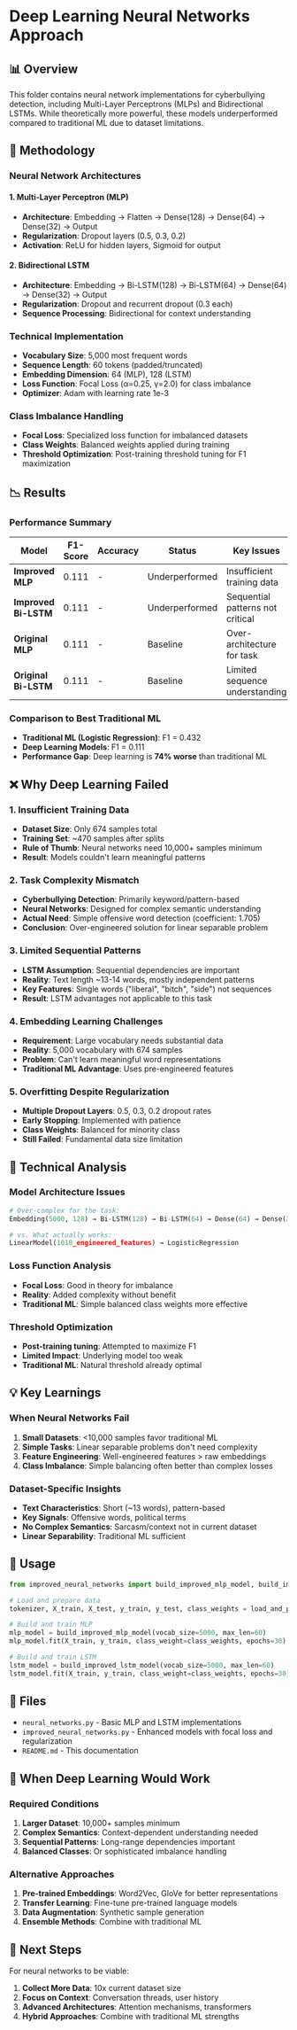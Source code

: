 # Deep Learning Neural Networks Approach

## 📊 Overview
This folder contains neural network implementations for cyberbullying detection, including Multi-Layer Perceptrons (MLPs) and Bidirectional LSTMs. While theoretically more powerful, these models underperformed compared to traditional ML due to dataset limitations.

## 🎯 Methodology

### Neural Network Architectures

#### 1. Multi-Layer Perceptron (MLP)
- **Architecture**: Embedding → Flatten → Dense(128) → Dense(64) → Dense(32) → Output
- **Regularization**: Dropout layers (0.5, 0.3, 0.2)
- **Activation**: ReLU for hidden layers, Sigmoid for output

#### 2. Bidirectional LSTM
- **Architecture**: Embedding → Bi-LSTM(128) → Bi-LSTM(64) → Dense(64) → Dense(32) → Output
- **Regularization**: Dropout and recurrent dropout (0.3 each)
- **Sequence Processing**: Bidirectional for context understanding

### Technical Implementation
- **Vocabulary Size**: 5,000 most frequent words
- **Sequence Length**: 60 tokens (padded/truncated)
- **Embedding Dimension**: 64 (MLP), 128 (LSTM)
- **Loss Function**: Focal Loss (α=0.25, γ=2.0) for class imbalance
- **Optimizer**: Adam with learning rate 1e-3

### Class Imbalance Handling
- **Focal Loss**: Specialized loss function for imbalanced datasets
- **Class Weights**: Balanced weights applied during training
- **Threshold Optimization**: Post-training threshold tuning for F1 maximization

## 📉 Results

### Performance Summary
| Model | F1-Score | Accuracy | Status | Key Issues |
|-------|----------|----------|--------|------------|
| **Improved MLP** | 0.111 | - | Underperformed | Insufficient training data |
| **Improved Bi-LSTM** | 0.111 | - | Underperformed | Sequential patterns not critical |
| **Original MLP** | 0.111 | - | Baseline | Over-architecture for task |
| **Original Bi-LSTM** | 0.111 | - | Baseline | Limited sequence understanding |

### Comparison to Best Traditional ML
- **Traditional ML (Logistic Regression)**: F1 = 0.432
- **Deep Learning Models**: F1 = 0.111
- **Performance Gap**: Deep learning is **74% worse** than traditional ML

## ❌ Why Deep Learning Failed

### 1. Insufficient Training Data
- **Dataset Size**: Only 674 samples total
- **Training Set**: ~470 samples after splits
- **Rule of Thumb**: Neural networks need 10,000+ samples minimum
- **Result**: Models couldn't learn meaningful patterns

### 2. Task Complexity Mismatch
- **Cyberbullying Detection**: Primarily keyword/pattern-based
- **Neural Networks**: Designed for complex semantic understanding
- **Actual Need**: Simple offensive word detection (coefficient: 1.705)
- **Conclusion**: Over-engineered solution for linear separable problem

### 3. Limited Sequential Patterns
- **LSTM Assumption**: Sequential dependencies are important
- **Reality**: Text length ~13-14 words, mostly independent patterns
- **Key Features**: Single words ("liberal", "bitch", "side") not sequences
- **Result**: LSTM advantages not applicable to this task

### 4. Embedding Learning Challenges
- **Requirement**: Large vocabulary needs substantial data
- **Reality**: 5,000 vocabulary with 674 samples
- **Problem**: Can't learn meaningful word representations
- **Traditional ML Advantage**: Uses pre-engineered features

### 5. Overfitting Despite Regularization
- **Multiple Dropout Layers**: 0.5, 0.3, 0.2 dropout rates
- **Early Stopping**: Implemented with patience
- **Class Weights**: Balanced for minority class
- **Still Failed**: Fundamental data size limitation

## 🔬 Technical Analysis

### Model Architecture Issues
```python
# Over-complex for the task:
Embedding(5000, 128) → Bi-LSTM(128) → Bi-LSTM(64) → Dense(64) → Dense(32)

# vs. What actually works:
LinearModel(1018_engineered_features) → LogisticRegression
```

### Loss Function Analysis
- **Focal Loss**: Good in theory for imbalance
- **Reality**: Added complexity without benefit
- **Traditional ML**: Simple balanced class weights more effective

### Threshold Optimization
- **Post-training tuning**: Attempted to maximize F1
- **Limited Impact**: Underlying model too weak
- **Traditional ML**: Natural threshold already optimal

## 💡 Key Learnings

### When Neural Networks Fail
1. **Small Datasets**: <10,000 samples favor traditional ML
2. **Simple Tasks**: Linear separable problems don't need complexity
3. **Feature Engineering**: Well-engineered features > raw embeddings
4. **Class Imbalance**: Simple balancing often better than complex losses

### Dataset-Specific Insights
- **Text Characteristics**: Short (~13 words), pattern-based
- **Key Signals**: Offensive words, political terms
- **No Complex Semantics**: Sarcasm/context not in current dataset
- **Linear Separability**: Traditional ML sufficient

## 🚀 Usage

```python
from improved_neural_networks import build_improved_mlp_model, build_improved_lstm_model

# Load and prepare data
tokenizer, X_train, X_test, y_train, y_test, class_weights = load_and_prepare_data()

# Build and train MLP
mlp_model = build_improved_mlp_model(vocab_size=5000, max_len=60)
mlp_model.fit(X_train, y_train, class_weight=class_weights, epochs=30)

# Build and train LSTM
lstm_model = build_improved_lstm_model(vocab_size=5000, max_len=60)
lstm_model.fit(X_train, y_train, class_weight=class_weights, epochs=30)
```

## 📁 Files
- `neural_networks.py` - Basic MLP and LSTM implementations
- `improved_neural_networks.py` - Enhanced models with focal loss and regularization
- `README.md` - This documentation

## 🎯 When Deep Learning Would Work

### Required Conditions
1. **Larger Dataset**: 10,000+ samples minimum
2. **Complex Semantics**: Context-dependent understanding needed
3. **Sequential Patterns**: Long-range dependencies important
4. **Balanced Classes**: Or sophisticated imbalance handling

### Alternative Approaches
1. **Pre-trained Embeddings**: Word2Vec, GloVe for better representations
2. **Transfer Learning**: Fine-tune pre-trained language models
3. **Data Augmentation**: Synthetic sample generation
4. **Ensemble Methods**: Combine with traditional ML

## 🔄 Next Steps
For neural networks to be viable:
1. **Collect More Data**: 10x current dataset size
2. **Focus on Context**: Conversation threads, user history
3. **Advanced Architectures**: Attention mechanisms, transformers
4. **Hybrid Approaches**: Combine with traditional ML strengths 
